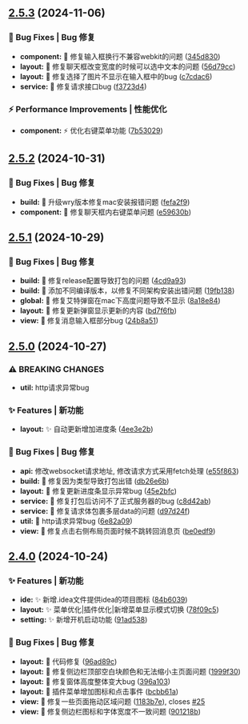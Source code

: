 ## [2.5.3](https://github.com/HuLaSpark/HuLa/compare/v2.5.2...v2.5.3) (2024-11-06)

### 🐛 Bug Fixes | Bug 修复

- **component:** :bug: 修复输入框换行不兼容webkit的问题 ([345d830](https://github.com/HuLaSpark/HuLa/commit/345d83068711df087dd0ba403446c739151a11dd))
- **layout:** :bug: 修复聊天框改变宽度的时候可以选中文本的问题 ([56d79cc](https://github.com/HuLaSpark/HuLa/commit/56d79ccc8ba015a313eabcd938757f35d1d840a4))
- **layout:** :bug: 修复选择了图片不显示在输入框中的bug ([c7cdac6](https://github.com/HuLaSpark/HuLa/commit/c7cdac69ce6fa185489dcb480991e3a268fec99d))
- **service:** :bug: 修复请求接口bug ([f3723d4](https://github.com/HuLaSpark/HuLa/commit/f3723d4e5a2342314ce6e85931a49f1ddfecab0b))

### ⚡️ Performance Improvements | 性能优化

- **component:** :zap: 优化右键菜单功能 ([7b53029](https://github.com/HuLaSpark/HuLa/commit/7b530297ac37122ead00a15864e16a73a5547d04))

## [2.5.2](https://github.com/HuLaSpark/HuLa/compare/v2.5.1...v2.5.2) (2024-10-31)

### 🐛 Bug Fixes | Bug 修复

- **build:** :bug: 升级wry版本修复mac安装报错问题 ([fefa2f9](https://github.com/HuLaSpark/HuLa/commit/fefa2f970305839064764cd1d82a0d8e557f3148))
- **component:** :bug: 修复聊天框内右键菜单问题 ([e59630b](https://github.com/HuLaSpark/HuLa/commit/e59630b70ed0d245174c97136d502bb63cac03ec))

## [2.5.1](https://github.com/HuLaSpark/HuLa/compare/v2.5.0...v2.5.1) (2024-10-29)

### 🐛 Bug Fixes | Bug 修复

- **build:** :bug: 修复release配置导致打包的问题 ([4cd9a93](https://github.com/HuLaSpark/HuLa/commit/4cd9a9355d3c5cbd9101b709a839017c92538bfd))
- **build:** :bug: 添加不同编译版本，以修复不同架构安装出错问题 ([19fb138](https://github.com/HuLaSpark/HuLa/commit/19fb138d51afd2884c1abd7fc62ae47762c2678b))
- **global:** :bug: 修复艾特弹窗在mac下高度问题导致不显示 ([8a18e84](https://github.com/HuLaSpark/HuLa/commit/8a18e84ce781a7a987575ed9f27d2a8eff334bb6))
- **layout:** :bug: 修复更新弹窗显示更新的内容 ([bd7f6fb](https://github.com/HuLaSpark/HuLa/commit/bd7f6fbe7f27e69275e54c776d761a1751289bf0))
- **view:** :bug: 修复消息输入框部分bug ([24b8a51](https://github.com/HuLaSpark/HuLa/commit/24b8a517d85f5895ae66db64ac7d6d8ae547cad4))

## [2.5.0](https://github.com/HuLaSpark/HuLa/compare/v2.4.0...v2.5.0) (2024-10-27)

### ⚠ BREAKING CHANGES

- **util:** http请求异常bug

### ✨ Features | 新功能

- **layout:** :sparkles: 自动更新增加进度条 ([4ee3e2b](https://github.com/HuLaSpark/HuLa/commit/4ee3e2b8a36b34cdc996a8b538bddea61bbf1af2))

### 🐛 Bug Fixes | Bug 修复

- **api:** 修改websocket请求地址, 修改请求方式采用fetch处理 ([e55f863](https://github.com/HuLaSpark/HuLa/commit/e55f86385fb8e25e826ae57341e0d818f5fe34b2))
- **build:** :bug: 修复因为类型导致打包出错 ([db26e6b](https://github.com/HuLaSpark/HuLa/commit/db26e6bdf65003c1263574464a194236aa341129))
- **layout:** :bug: 修复更新进度条显示异常bug ([45e2bfc](https://github.com/HuLaSpark/HuLa/commit/45e2bfce669c76cbb72be641febf59509b3e6204))
- **service:** :bug: 修复打包后访问不了正式服务器的bug ([c8d42ab](https://github.com/HuLaSpark/HuLa/commit/c8d42ab31e1e6b41b3a30f1664d1be0c28d4ed36))
- **service:** :bug: 修复请求体包裹多层data的问题 ([d97d24f](https://github.com/HuLaSpark/HuLa/commit/d97d24f1c1d554e5477b221c725e45100655c0e0))
- **util:** :bug: http请求异常bug ([6e82a09](https://github.com/HuLaSpark/HuLa/commit/6e82a099a2a51ea08548c4d5da496393a94b7b05))
- **view:** :bug: 修复点击右侧布局页面时候不跳转回消息页 ([be0edf9](https://github.com/HuLaSpark/HuLa/commit/be0edf974778b58fe5af9ec030d9927999a6d7bb))

## [2.4.0](https://github.com/HuLaSpark/HuLa/compare/v2.3.0...v2.4.0) (2024-10-24)

### ✨ Features | 新功能

- **ide:** :sparkles: 新增.idea文件提供idea的项目图标 ([84b6039](https://github.com/HuLaSpark/HuLa/commit/84b6039a81370d9d71c8394e6dbb4145b1fb7f1e))
- **layout:** :sparkles: 菜单优化|插件优化|新增菜单显示模式切换 ([78f09c5](https://github.com/HuLaSpark/HuLa/commit/78f09c5bb9449f5546823f71265c247c137a9e55))
- **setting:** :sparkles: 新增开机启动功能 ([91ad538](https://github.com/HuLaSpark/HuLa/commit/91ad538f72909e16f232310a58a5b7610dfd08f0))

### 🐛 Bug Fixes | Bug 修复

- **layout:** :bug: 代码修复 ([96ad89c](https://github.com/HuLaSpark/HuLa/commit/96ad89c05d2b9d104b4a80f064892d63381441a2))
- **layout:** :bug: 修复侧边栏顶部空白块颜色和无法缩小主页面问题 ([1999f30](https://github.com/HuLaSpark/HuLa/commit/1999f30b0e363d63bf1f1a8c0fda7bdc80c9b8b7))
- **layout:** :bug: 修复窗体高度整体变大bug ([396a103](https://github.com/HuLaSpark/HuLa/commit/396a103a24255568f426b1c08e4d7e7beb60264b))
- **layout:** :bug: 插件菜单增加图标和点击事件 ([bcbb61a](https://github.com/HuLaSpark/HuLa/commit/bcbb61a652a121e2cf251d6b4dfefa1c7bf00dec))
- **view:** :bug: 修复一些页面拖动区域问题 ([1183b7e](https://github.com/HuLaSpark/HuLa/commit/1183b7e3baabcbb9cfabe23327583221ae083ae8)), closes [#25](https://github.com/HuLaSpark/HuLa/issues/25)
- **view:** :bug: 修复侧边栏图标和字体宽度不一致问题 ([901218b](https://github.com/HuLaSpark/HuLa/commit/901218b043aa87ef4f5c972eb01aeb37ee4c56a5))
